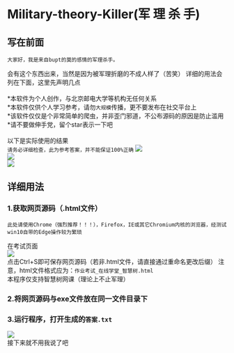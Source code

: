 Military-theory-Killer(军 理 杀 手)
=========
## 写在前面
    大家好，我是来自bupt的莫的感情的军理杀手。
会有这个东西出来，当然是因为被军理折磨的不成人样了（苦笑）
详细的用法会列在下面，这里先声明几点<br><br>
    *本软件为个人创作，与北京邮电大学等机构无任何关系<br>
    *本软件仅供个人学习参考，请勿`大规模`传播，更不要发布在社交平台上<br>
    *该软件仅仅是个非常简单的爬虫，并非歪门邪道，不公布源码的原因是防止滥用<br>
    *请不要做伸手党，留个star表示一下吧<br><br>
以下是实际使用的结果<br>
    `请务必详细检查，此为参考答案，并不能保证100%正确`
![](https://github.com/FAWC-bupt/img/blob/master/1.png)<br>
![](https://github.com/FAWC-bupt/img/blob/master/2.png)<br>
![](https://github.com/FAWC-bupt/img/blob/master/4.png)<br>

## 详细用法
### 1.获取网页源码（.html文件）
    此处请使用Chrome（强烈推荐！！！），Firefox，IE或其它Chromium内核的浏览器，经测试win10自带的Edge操作较为繁琐
在考试页面<br>
![](https://github.com/FAWC-bupt/img/blob/master/5.jpg)<br>
点击Ctrl+S即可保存网页源码（若非.html文件，请直接通过重命名更改后缀）
        注意，html文件格式应为：`作业考试_在线学堂_智慧树.html`<br>
本程序仅支持智慧树网课（理论上不止军理）
### 2.将网页源码与exe文件放在同一文件目录下
### 3.运行程序，打开生成的`答案.txt`
![](https://github.com/FAWC-bupt/img/blob/master/3.png)<br>
    接下来就不用我说了吧
